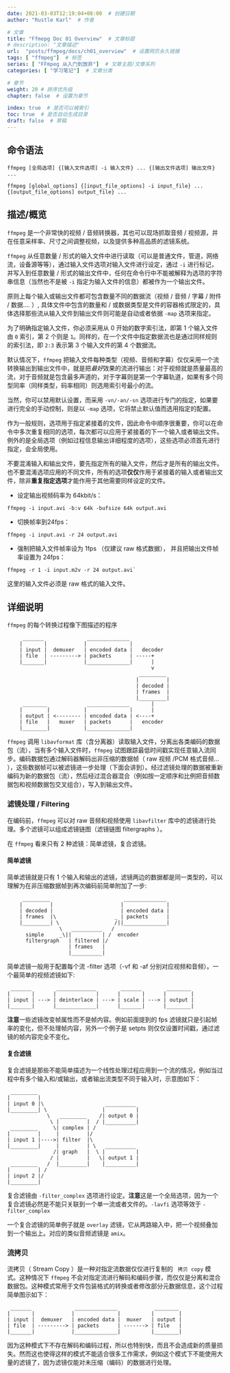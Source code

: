 ```yaml
---
date: 2021-03-03T12:19:04+08:00  # 创建日期
author: "Rustle Karl"  # 作者

# 文章
title: "Ffmepg Doc 01 Overview"  # 文章标题
# description: "文章描述"
url:  "posts/ffmpeg/docs/ch01_overview"  # 设置网页永久链接
tags: [ "ffmpeg"]  # 标签
series: [ "FFmpeg 从入门到放弃"]  # 文章主题/文章系列
categories: [ "学习笔记"]  # 文章分类

# 章节
weight: 20 # 排序优先级
chapter: false  # 设置为章节

index: true  # 是否可以被索引
toc: true  # 是否自动生成目录
draft: false  # 草稿
---
```


## 命令语法

```
ffmpeg [全局选项] {[输入文件选项] -i 输入文件} ... {[输出文件选项] 输出文件} ...
```

```
ffmpeg [global_options] {[input_file_options] -i input_file} ... {[output_file_options] output_file} ...
```

## 描述/概览

`ffmpeg` 是一个非常快的视频 / 音频转换器，其也可以现场抓取音频 / 视频源，并在任意采样率、尺寸之间调整视频，以及提供多种高品质的滤镜系统。

`ffmpeg` 从任意数量 / 形式的输入文件中进行读取（可以是普通文件，管道，网络流，设备源等等），通过输入文件选项对输入文件进行设定，通过 `-i` 进行标记，并写入到任意数量 / 形式的输出文件中，任何在命令行中不能被解释为选项的字符串信息（当然也不是被 `-i` 指定为输入文件的信息）都被作为一个输出文件。

原则上每个输入或输出文件都可包含数量不同的数据流（视频 / 音频 / 字幕 / 附件 / 数据.... ）, 具体文件中包含的数量和 / 或数据类型是文件的容器格式限定的，具体选择那些流从输入文件到输出文件则可能是自动或者依据 `-map` 选项来指定。

为了明确指定输入文件，你必须采用从 0 开始的数字索引法，即第 1 个输入文件由 `0` 索引，第 2 个则是 `1`。同样的，在一个文件中指定数据流也是通过同样规则的索引法，即 `2:3` 表示第 3 个输入文件的第 4 个数据流。

默认情况下，`ffmpeg` 把输入文件每种类型（视频、音频和字幕）仅仅采用一个流转换输出到输出文件中，就是把*最好*效果的流进行输出：对于视频就是质量最高的流，对于音频就是包含最多声道的，对于字幕则是第一个字幕轨道，如果有多个同型同率（同样类型，码率相同）则选用索引号最小的流。

当然，你可以禁用默认设置，而采用 `-vn/-an/-sn` 选项进行专门的指定，如果要进行完全的手动控制，则是以 `-map` 选项，它将禁止默认值而选用指定的配置。

作为一般规则，选项用于指定紧接着的文件，因此命令中顺序很重要，你可以在命令中多次重复相同的选项，每次都可以应用于紧接着的下一个输入或者输出文件。例外的是全局选项（例如过程信息输出详细程度的选项），这些选项必须首先进行指定，会全局使用。

不要混淆输入和输出文件，要先指定所有的输入文件，然后才是所有的输出文件。也不要混淆选项应用的不同文件，所有的选项**仅仅**作用于紧接着的输入或者输出文件，除非**重复指定选项**才能作用于其他需要同样设定的文件。

- 设定输出视频码率为 64kbit/s：

```shell
ffmpeg -i input.avi -b:v 64k -bufsize 64k output.avi
```

- 切换帧率到24fps：

```shell
ffmpeg -i input.avi -r 24 output.avi
```

- 强制把输入文件帧率设为 1fps （仅建议 raw 格式数据）， 并且把输出文件帧率设置为 24fps：

```shell
ffmpeg -r 1 -i input.m2v -r 24 output.avi`
```

这里的输入文件必须是 raw 格式的输入文件。

## 详细说明

`ffmpeg` 的每个转换过程像下图描述的程序


```
     _______              ______________
	|       |            |              |
	| input |  demuxer   | encoded data |   decoder
	| file  | ---------> | packets      | -----+
	|_______|            |______________|      |
    	                                       v
    	                                   _________
    	                                  |         |
    	                                  | decoded |
    	                                  | frames  |
    	                                  |_________|
 	 ________             ______________       |
	|        |           |              |      |
	| output | <-------- | encoded data | <----+
	| file   |   muxer   | packets      |   encoder
	|________|           |______________|
```

`ffmpeg` 调用 `libavformat` 库（含分离器）读取输入文件，分离出各类编码的数据包（流），当有多个输入文件时，`ffmpeg` 试图跟踪最低时间戳实现任意输入流同步。编码数据包通过解码器解码出非压缩的数据帧（ raw 视频 /PCM 格式音频... ），这些数据帧可以被滤镜进一步处理（下面会讲到）。经过滤镜处理的数据被重新编码为新的数据包（流），然后经过混合器混合（例如按一定顺序和比例把音频数据包和视频数据包交叉组合），写入到输出文件。

### 滤镜处理 / Filtering

在编码前，`ffmpeg` 可以对 raw 音频和视频使用 `libavfilter` 库中的滤镜进行处理。多个滤镜可以组成滤镜链图（滤镜链图 filtergraphs ）。

在 `ffmpeg` 看来只有 2 种滤镜：简单滤镜，复合滤镜。

#### 简单滤镜

简单滤镜就是只有 1 个输入和输出的滤镜，滤镜两边的数据都是同一类型的，可以理解为在非压缩数据帧到再次编码前简单附加了一步:

```
	 _________                        ______________
	|         |                      |              |
	| decoded |                      | encoded data |
	| frames  |\                   _ | packets      |
	|_________| \                  /||______________|
	           	 \   __________   /
	  simple     _\||          | /  encoder
	  filtergraph   | filtered |/
	                | frames   |
	                |__________|
```

简单滤镜一般用于配置每个流 -filter 选项（-vf 和 -af 分别对应视频和音频）。一个最简单的视频滤镜如下:

> 
	 _______        _____________        _______        ________
	|       |      |             |      |       |      |        |
	| input | ---> | deinterlace | ---> | scale | ---> | output |
	|_______|      |_____________|      |_______|      |________|


**注意**一些滤镜改变帧属性而不是帧内容。例如前面提到的 fps 滤镜就只是引起帧率的变化，但不处理帧内容，另外一个例子是 setpts 则仅仅设置时间戳，通过滤镜的帧内容完全不变化。

#### 复合滤镜

复合滤镜是那些不能简单描述为一个线性处理过程应用到一个流的情况，例如当过程中有多个输入和/或输出，或者输出流类型不同于输入时，示意图如下：

> 
	 _________
	|         |
	| input 0 |\                    __________
	|_________| \                  |          |
	             \   _________    /| output 0 |
	              \ |         |  / |__________|
	 _________     \| complex | /
	|         |     |         |/
	| input 1 |---->| filter  |\
	|_________|     |         | \   __________
	               /| graph   |  \ |          |
	              / |         |   \| output 1 |
	 _________   /  |_________|    |__________|
	|         | /
	| input 2 |/
	|_________|

复合滤镜由 `-filter_complex` 选项进行设定。**注意**这是一个全局选项，因为一个复合滤镜必然是不能只关联到一个单一流或者文件的。`-lavfi` 选项等效于 `-filter_complex`

一个复合滤镜的简单例子就是 `overlay` 滤镜，它从两路输入中，把一个视频叠加到一个输出上。对应的类似音频滤镜是 `amix`。

### 流拷贝

流拷贝（ Stream Copy ）是一种对指定流数据仅仅进行复制的 ` 拷贝 copy` 模式。这种情况下 `ffmpeg` 不会对指定流进行解码和编码步骤，而仅仅是分离和混合数据包。这种模式常用于文件包装格式的转换或者修改部分元数据信息，这个过程简单图示如下：

> 
	 _______              ______________            ________
	|       |            |              |          |        |
	| input |  demuxer   | encoded data |  muxer   | output |
	| file  | ---------> | packets      | -------> | file   |
	|_______|            |______________|          |________|

因为这种模式下不存在解码和编码过程，所以也特别快，而且不会造成新的质量损失。然而这也使得这样的模式不能适合很多工作需求，例如这个模式下不能使用大量的滤镜了，因为滤镜仅能对未压缩（编码）的数据进行处理。
